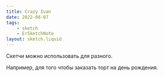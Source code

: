```yaml
---
title: Crazy Ivan
date: 2022-08-07
tags:
    - sketch
    - ErSketchNote
layout: sketch.liquid
---
```


Скетчи можно использовать для разного.

Например, для того чтобы заказать торт на день рождения.
